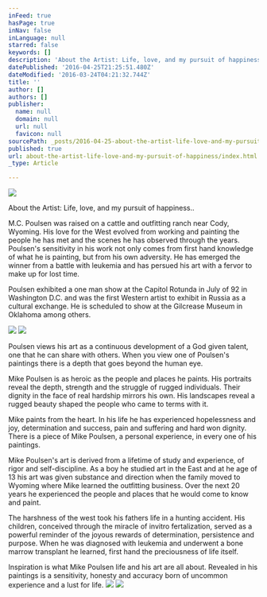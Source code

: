 ```yaml
---
inFeed: true
hasPage: true
inNav: false
inLanguage: null
starred: false
keywords: []
description: 'About the Artist: Life, love, and my pursuit of happiness..'
datePublished: '2016-04-25T21:25:51.480Z'
dateModified: '2016-03-24T04:21:32.744Z'
title: ''
author: []
authors: []
publisher:
  name: null
  domain: null
  url: null
  favicon: null
sourcePath: _posts/2016-04-25-about-the-artist-life-love-and-my-pursuit-of-happiness.md
published: true
url: about-the-artist-life-love-and-my-pursuit-of-happiness/index.html
_type: Article

---
```

![](https://the-grid-user-content.s3-us-west-2.amazonaws.com/2434aa5c-620d-4408-94db-c09b75b31edb.jpg)

About the Artist: Life, love, and my pursuit of happiness..

M.C. Poulsen was raised on a cattle and outfitting ranch near Cody, Wyoming. His love for the West evolved from working and painting the people he has met and the scenes he has observed through the years. Poulsen's sensitivity in his work not only comes from first hand knowledge of what he is painting, but from his own adversity. He has emerged the winner from a battle with leukemia and has persued his art with a fervor to make up for lost time.

Poulsen exhibited a one man show at the Capitol Rotunda in July of 92 in Washington D.C. and was the first Western artist to exhibit in Russia as a cultural exchange. He is scheduled to show at the Gilcrease Museum in Oklahoma among others.

![](https://the-grid-user-content.s3-us-west-2.amazonaws.com/7f074f61-213c-4a6d-b38e-c99036d6f93b.jpg)
![](https://the-grid-user-content.s3-us-west-2.amazonaws.com/487ffcd0-7422-444e-bd65-829ecfc0942d.jpg)

Poulsen views his art as a continuous development of a God given talent, one that he can share with others. When you view one of Poulsen's paintings there is a depth that goes beyond the human eye.

Mike Poulsen is as heroic as the people and places he paints. His portraits reveal the depth, strength and the struggle of rugged individuals. Their dignity in the face of real hardship mirrors his own. His landscapes reveal a rugged beauty shaped the people who came to terms with it.

Mike paints from the heart. In his life he has experienced hopelessness and joy, determination and success, pain and suffering and hard won dignity. There is a piece of Mike Poulsen, a personal experience, in every one of his paintings.

Mike Poulsen's art is derived from a lifetime of study and experience, of rigor and self-discipline. As a boy he studied art in the East and at he age of 13 his art was given substance and direction when the family moved to Wyoming where Mike learned the outfitting business. Over the next 20 years he experienced the people and places that he would come to know and paint.

The harshness of the west took his fathers life in a hunting accident. His children, conceived through the miracle of invitro fertalization, served as a powerful reminder of the joyous rewards of determination, persistence and purpose. When he was diagnosed with leukemia and underwent a bone marrow transplant he learned, first hand the preciousness of life itself.

Inspiration is what Mike Poulsen life and his art are all about. Revealed in his paintings is a sensitivity, honesty and accuracy born of uncommon experience and a lust for life.
![](https://the-grid-user-content.s3-us-west-2.amazonaws.com/7678bc92-37cb-4fdb-b87b-386c2b6917ff.jpg)
![](https://the-grid-user-content.s3-us-west-2.amazonaws.com/7bf2a05c-591c-4fcd-ad8e-06d9a0276c93.jpg)
